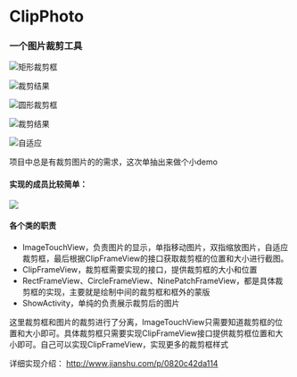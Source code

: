 # ClipPhoto
### 一个图片裁剪工具

![矩形裁剪框](http://upload-images.jianshu.io/upload_images/1699916-a580047a8ceefa6b.png?imageMogr2/auto-orient/strip%7CimageView2/2/w/1240)

![裁剪结果](http://upload-images.jianshu.io/upload_images/1699916-60ca141a554bbe53.png?imageMogr2/auto-orient/strip%7CimageView2/2/w/1240)

![圆形裁剪框](http://upload-images.jianshu.io/upload_images/1699916-0c8bb23c43a31f2a.png?imageMogr2/auto-orient/strip%7CimageView2/2/w/1240)

![裁剪结果](http://upload-images.jianshu.io/upload_images/1699916-f38b04e6c74815cc.png?imageMogr2/auto-orient/strip%7CimageView2/2/w/1240)

![自适应](http://upload-images.jianshu.io/upload_images/1699916-6b69a68b4ebe17ee.png?imageMogr2/auto-orient/strip%7CimageView2/2/w/1240)

项目中总是有裁剪图片的的需求，这次单抽出来做个小demo

#### 实现的成员比较简单：
![](http://upload-images.jianshu.io/upload_images/1699916-3d9693d8e573a7b4.png?imageMogr2/auto-orient/strip%7CimageView2/2/w/1240)

#### 各个类的职责
- ImageTouchView，负责图片的显示，单指移动图片，双指缩放图片，自适应裁剪框，最后根据ClipFrameView的接口获取裁剪框的位置和大小进行截图。
- ClipFrameView，裁剪框需要实现的接口，提供裁剪框的大小和位置
- RectFrameView、CircleFrameView、NinePatchFrameView，都是具体裁剪框的实现，主要就是绘制中间的裁剪框和框外的蒙版
- ShowActivity，单纯的负责展示裁剪后的图片

这里裁剪框和图片的裁剪进行了分离，ImageTouchView只需要知道裁剪框的位置和大小即可。具体裁剪框只需要实现ClipFrameView接口提供裁剪框位置和大小即可。自己可以实现ClipFrameView，实现更多的裁剪框样式

 详细实现介绍：
 http://www.jianshu.com/p/0820c42da114

